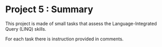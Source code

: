 # Project 5 : Summary
This project is made of small tasks that assess the Language-Integrated Query (LINQ) skills.

For each task there is instruction provided in comments.
